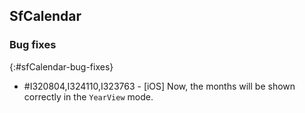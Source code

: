 ## SfCalendar

### Bug fixes
{:#sfCalendar-bug-fixes}

* \#I320804,I324110,I323763  - [iOS] Now, the months will be shown correctly in the `YearView` mode.